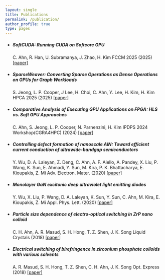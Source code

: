 ```yaml
---
layout: single
title: Publications
permalink: /publication/
author_profile: true
type: pages
---
```


- ##### SoftCUDA: Running CUDA on Softcore GPU
  C. Ahn, R. Han, U. Subramanya, J. Zhao, H. Kim
  FCCM 2025 (2025) [[paper]](https://ieeexplore.ieee.org/document/11008973)
  
- ##### SparseWeaver: Converting Sparse Operations as Dense Operations on GPUs for Graph Workloads
  S. Jeong, L. P. Cooper, J Lee, H. Choi, C. Ahn, Y. Lee, H. Kim, H. Kim
  HPCA 2025 (2025) [[paper]](https://ieeexplore.ieee.org/document/10946718)

- ##### Comparative Analysis of Executing GPU Applications on FPGA: HLS vs. Soft GPU Approaches
  C. Ahn, S. Jeong, L. P. Cooper, N. Parnenzini, H. Kim
  IPDPS 2024 Workshop(CGRA4HPC) (2024) [[paper]](https://ieeexplore.ieee.org/document/10596521)

- ##### Controlling defect formation of nanoscale AlN: Toward efficient current conduction of ultrawide-bandgap semiconductors
  Y. Wu, D. A. Laleyan, Z. Deng, C. Ahn, A. F. Aiello, A. Pandey, X. Liu, P. Wang, K. Sun, E. Ahmadi, Y. Sun, M. Kira, P. K.
  Bhattacharya, E. Kioupakis, Z. Mi
  Adv. Electron. Mater. (2020) [[paper]](https://doi.org/10.1002/aelm.202000337)
  
- ##### Monolayer GaN excitonic deep ultraviolet light emitting diodes
  Y. Wu, X. Liu, P. Wang,  D. A. Laleyan, K. Sun, Y. Sun, C. Ahn, M. Kira,  E. Kioupakis,  Z. Mi
  Appl. Phys. Lett. (2020) [[paper]](https://aip.scitation.org/doi/10.1063/1.5124828)

- ##### Particle size dependence of electro-optical switching in ZrP nano colloid
  C. H. Ahn, A. R. Masud, S. H. Hong, T. Z. Shen, J. K. Song
  Liquid Crystals (2018) [[paper]](https://www.tandfonline.com/doi/full/10.1080/02678292.2018.1480806)

- ##### Electrical switching of birefringence in zirconium phosphate colloids with various solvents
  A. R. Masud, S. H. Hong, T. Z. Shen, C. H. Ahn, J. K. Song
  Opt. Express (2018) [[paper]](https://www.osapublishing.org/oe/abstract.cfm?uri=oe-26-1-173&origin=search)
